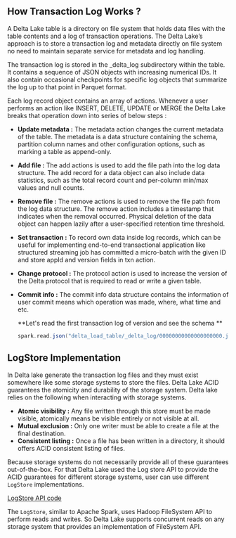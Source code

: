 
## How Transaction Log Works ?

A Delta Lake table is a directory on file system that holds data files with the table contents and a log of transaction operations. The Delta Lake’s approach is to store a transaction log and metadata directly on file system no need to maintain separate service for metadata and log handling.

The transaction log is stored in the _delta_log subdirectory within the table. It contains a sequence of JSON objects with increasing numerical IDs. It also contain occasional checkpoints for specific log objects that summarize the
log up to that point in Parquet format. 

Each log record object contains an array of actions. Whenever a user performs an action like INSERT, DELETE, UPDATE or MERGE the Delta Lake breaks that operation down into series of below steps :

 - **Update metadata :** The metadata action changes the current metadata of the table. The metadata is a data structure containing the schema, partition column names and other configuration options, such as marking a table as append-only.
 - **Add file :** The add actions is used to add the file path into the log data structure. The add record for a data object can also include data statistics, such as the total record count and per-column min/max values and null counts.
 - **Remove file :** The remove actions is used to remove the file path from the log data structure. The remove action includes a timestamp that indicates when the removal occurred. Physical deletion of the data object can happen lazily after a user-specified retention time threshold.
 - **Set transaction :** To record own data inside log records, which can be useful for implementing end-to-end transactional application like structured streaming job has committed a micro-batch with the given ID and store appId and version fields in txn action.
 - **Change protocol :** The protocol action is used to increase the version of the Delta protocol that is required to read or write a given table.
 - **Commit info :** The commit info data structure contains the information of user commit means which operation was made, where, what time and etc.

	**Let's read the first transaction log of version and see the schema **
	```scala
	spark.read.json("delta_load_table/_delta_log/00000000000000000000.json").printSchema()
	```

## LogStore Implementation
In Delta lake generate the transaction log files and they must exist somewhere like some storage systems to store the files. Delta Lake ACID guarantees the atomicity and durability of the storage system. Delta lake relies on the following when interacting with storage systems.

 - **Atomic visibility :** Any file written through this store must be made visible, atomically means be visible entirely or not visible at all.
 - **Mutual exclusion :** Only one writer must be able to create a file at the final destination.
 - **Consistent listing :** Once a file has been written in a directory, it should offers ACID consistent listing of files.

Because storage systems do not necessarily provide all of these guarantees out-of-the-box. For that Delta Lake used the Log store API to provide the ACID guarantees for different storage systems, user can use different `LogStore` implementations.

[LogStore API code](https://github.com/delta-io/delta/blob/b76e2314583b0e2081a01163cea628031384b987/core/src/main/scala/io/delta/storage/LogStore.java#L69 "LogStore API code")

The `LogStore`, similar to Apache Spark, uses Hadoop FileSystem API to perform reads and writes. So Delta Lake supports concurrent reads on any storage system that provides an implementation of FileSystem API.


<!--stackedit_data:
eyJoaXN0b3J5IjpbLTg3MDA3MDA4MSwtMTMwNTUyMzU2NywtMT
Q1OTkyNzU3NSwtOTM4NTEwNjAwLDEzNjIzNTgxMTIsNTI1MjAx
MTc3LDEyMjgyNzk2NDIsMTc5MDYzNTA1NSwxNDAxMzY4NzQzLC
0xODcwNzM1OTkzLC0xNTY0MTU4OTc4LDE5MTM0NDc3MzAsMTkw
NjQyOTMwNiwtMjY0NDc2ODIwLDI3MDg0MDY4NiwtMjA1Njc0Mz
I3OCwtMzIxODU3ODU5LC0xNTQ4MTkxMDQ2LC02MDYyNjM5OSwy
MTE1NDMyNzMwXX0=
-->